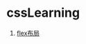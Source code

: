 # cssLearning

1. [flex布局](https://github.com/hangview/cssLearning/blob/master/flex/docs/flex%E5%B8%83%E5%B1%80.md)
